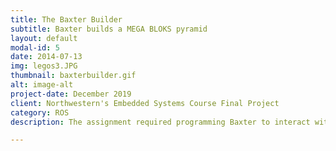 ```yaml
---
title: The Baxter Builder
subtitle: Baxter builds a MEGA BLOKS pyramid
layout: default
modal-id: 5
date: 2014-07-13
img: legos3.JPG
thumbnail: baxterbuilder.gif
alt: image-alt
project-date: December 2019
client: Northwestern's Embedded Systems Course Final Project
category: ROS
description: The assignment required programming Baxter to interact with its environment to perform a task. Using OpenCV and MoveIt, this project was designed for Baxter to assemble a 3-brick pyramid by determining the inconsistent pick coordinates. <br>  <div align="center"><iframe width="560" height="315" src="https://www.youtube-nocookie.com/embed/qhr6fgW47a8" frameborder="0" allow="accelerometer; autoplay; encrypted-media; gyroscope; picture-in-picture" allowfullscreen></iframe></div><br><br>To see more you can visit the <a href="https://github.com/marcelbonnici/final-project-megabloks">GitHub repository</a>

---
```

